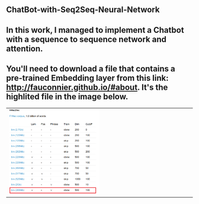 ## ChatBot-with-Seq2Seq-Neural-Network
## In this work, I managed to implement a Chatbot with a sequence to sequence network and attention.
## You'll need to download a file that contains a pre-trained Embedding layer from this link: http://fauconnier.github.io/#about. It's the highlited file in the image below.
<table border="0">
  <tr>
    <td>
      <img src="img/Word2Vec.PNG" style="width: 50%; height: 50%">
    </td>
  </tr>
</table>

